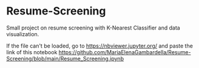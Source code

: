 # Resume-Screening
Small project on resume screening with K-Nearest Classifier and data visualization.

If the file can't be loaded, go to https://nbviewer.jupyter.org/ and paste the link of this notebook https://github.com/MariaElenaGambardella/Resume-Screening/blob/main/Resume_Screening.ipynb
